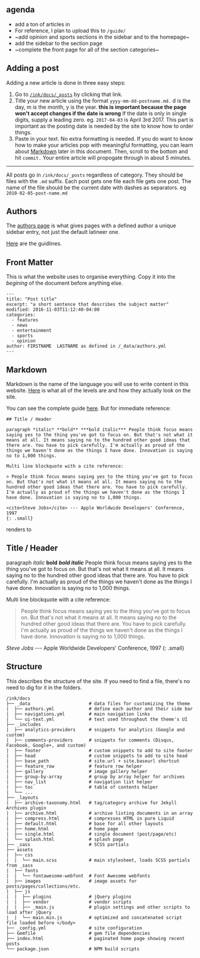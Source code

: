 ## agenda

* add a ton of articles in
* For reference, I plan to upload this to `/guide/`
* ~add opinion and sports sections in the sidebar and to the homepage~
* add the sidebar to the section page
* ~complete the front page for all of the section categories~

## Adding a post

Adding a new article is done in three easy steps:

1. Go to [`/ink/docs/_posts`](https://github.com/tblslatineer/ink/tree/master/docs/_posts) by clicking that link.
2. Title your new article using the format `yyyy-mm-dd-postname.md.` d is the day, m is the month, y is the year. **this is important because the page won't accept changes if the date is wrong** If the date is only in single digits, supply a leading zero. eg. `2017-04-03` is April 3rd 2017. This part is important as the posting date is needed by the site to know how to order things.
3. Paste in your text. No extra formatting is needed. If you do want to know how to make your articles pop with meaningful formatting, you can learn about [Markdown](#markdown) later in this document. Then, scroll to the bottom and hit `commit.` Your entire article will propogate through in about 5 minutes.

---

All posts go in `/ink/docs/_posts` regardless of category. They should be files with the `.md` suffix. Each post gets one file each file gets one post. The name of the file should be the current date with dashes as separators. eg `2010-02-05-post-name.md`

## Authors

The [authors page](https://github.com/tblslatineer/ink/blob/master/docs/_data/authors.yml) is what gives pages with a defined author a unique sidebar entry, not just the default latineer one.

[Here](https://github.com/tblslatineer/blob/master/docs/.docs/09-authors.md) are the guidlines.

## Front Matter

This is what the website uses to organise everything. Copy it into the *begining* of the document before anything else.

```
---
title: "Post title"
excerpt: "a short sentence that describes the subject matter"
modified: 2016-11-03T11:12:40-04:00
categories:
  - features
  - news
  - entertainment
  - sports
  - opinion
author: FIRSTNAME  LASTNAME as defined in /_data/authors.yml
---
```
## Markdown

Markdown is the name of the language you will use to write content in this website. [Here](https://tblslatineer.github.io/ink/markup/markup-html-tags-and-formatting/) is what all of the levels are and how they actually look on the site.

You can see the complete guide [here](https://github.com/tblslatineer/ink/blob/master/docs/_posts/2013-01-11-markup-html-tags-and-formatting.md). But for immediate reference:

```
## Title / Header

paragraph *italic* **bold** ***bold italic*** People think focus means saying yes to the thing you've got to focus on. But that's not what it means at all. It means saying no to the hundred other good ideas that there are. You have to pick carefully. I'm actually as proud of the things we haven't done as the things I have done. Innovation is saying no to 1,000 things.

Multi line blockquote with a cite reference:

> People think focus means saying yes to the thing you've got to focus on. But that's not what it means at all. It means saying no to the hundred other good ideas that there are. You have to pick carefully. I'm actually as proud of the things we haven't done as the things I have done. Innovation is saying no to 1,000 things.

<cite>Steve Jobs</cite> --- Apple Worldwide Developers' Conference, 1997
{: .small}
```
renders to

## Title / Header

paragraph *italic* **bold** ***bold italic*** People think focus means saying yes to the thing you've got to focus on. But that's not what it means at all. It means saying no to the hundred other good ideas that there are. You have to pick carefully. I'm actually as proud of the things we haven't done as the things I have done. Innovation is saying no to 1,000 things.

Multi line blockquote with a cite reference:

> People think focus means saying yes to the thing you've got to focus on. But that's not what it means at all. It means saying no to the hundred other good ideas that there are. You have to pick carefully. I'm actually as proud of the things we haven't done as the things I have done. Innovation is saying no to 1,000 things.

<cite>Steve Jobs</cite> --- Apple Worldwide Developers' Conference, 1997
{: .small}


## Structure 

This describes the structure of the site. If you need to find a file, there's no need to dig for it in the folders.

```
/ink/docs
├── _data                      # data files for customizing the theme
|  ├── authors.yml             # define each author and their side bar
|  ├── navigations.yml         # main navigation links
|  └── ui-text.yml             # text used throughout the theme's UI
├── _includes
|  ├── analytics-providers     # snippets for analytics (Google and custom)
|  ├── comments-providers      # snippets for comments (Disqus, Facebook, Google+, and custom)
|  ├── footer                  # custom snippets to add to site footer
|  ├── head                    # custom snippets to add to site head
|  ├── base_path               # site.url + site.baseurl shortcut
|  ├── feature_row             # feature row helper
|  ├── gallery                 # image gallery helper
|  ├── group-by-array          # group by array helper for archives
|  ├── nav_list                # navigation list helper
|  ├── toc                     # table of contents helper
|  └── ...
├── _layouts
|  ├── archive-taxonomy.html   # tag/category archive for Jekyll Archives plugin
|  ├── archive.html            # archive listing documents in an array
|  ├── compress.html           # compresses HTML in pure Liquid
|  ├── default.html            # base for all other layouts
|  ├── home.html               # home page
|  ├── single.html             # single document (post/page/etc)
|  └── splash.html             # splash page
├── _sass                      # SCSS partials
├── assets
|  ├── css
|  |  └── main.scss            # main stylesheet, loads SCSS partials from _sass
|  ├── fonts
|  |  └── fontawesome-webfont  # Font Awesome webfonts
|  ├── images                  # image assets for posts/pages/collections/etc.
|  ├── js
|  |  ├── plugins              # jQuery plugins
|  |  ├── vendor               # vendor scripts
|  |  ├── _main.js             # plugin settings and other scripts to load after jQuery
|  |  └── main.min.js          # optimized and concatenated script file loaded before </body>
├── _config.yml                # site configuration
├── Gemfile                    # gem file dependencies
├── index.html                 # paginated home page showing recent posts
└── package.json               # NPM build scripts
```

